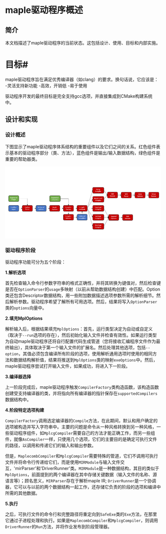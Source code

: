 # maple驱动程序概述
## 简介
本文档描述了maple驱动程序的当前状态。这包括设计、使用、目标和内部实施。

# 目标#
maple驱动程序旨在满足优秀编译器（如clang）的要求。换句话说，它应该是：
-灵活支持新功能
-高效，开销低
-易于使用

驱动程序开发的最终目标是完全支持gcc选项，并直接集成到CMake构建系统中。

## 设计和实现

### 设计概述

下图显示了maple驱动程序体系结构的重要组件以及它们之间的关系。红色组件表示基本的驱动程序部分（类、方法），蓝色组件是输出/输入数据结构，绿色组件是重要的帮助器类。

![](media/MapleDriverStructure.png)

### 驱动程序阶段

驱动程序功能可分为五个阶段：

**1.解析选项**

首先检查输入命令行参数字符串的格式正确性，并将其转换为键值对，然后检查键是否在`OptionParser`的`usage`多映射（以前从帮助数据结构创建）中匹配。Option类还包含Descriptor数据结构，用一些附加数据描述选项参数所需的解析细节。然后解析参数。驱动程序希望了解所有可用选项。然后，结果将写入`OptionParser`类的`options`向量中。


**2.填充MplOptions**

解析输入后，根据结果填充`MplOptions`：首先，运行类型决定为自动或自定义（取决于`--run`选项的存在），然后初始化输入文件并检查有效性。如果运行类型为自动maple驱动程序还将自行配置代码生成管道（您将接收汇编程序文件作为最终输出），具体取决于第一个输入文件的扩展名。然后处理其他选项，包括`--option`，其值必须包含编译所有阶段的选项，使用解析通用选项时使用的相同方法和数据结构解析值，结果将推送到`MplOptions`类的映射`exeOptions`中。然后，maple驱动程序尝试打开输入文件，如果成功，将进入下一阶段。

**3.编译器选择**

上一阶段完成后，maple驱动程序触发`CompilerFactory`类构造函数，该构造函数创建受支持编译器的类，并将指向所有编译器的指针保存在`supportedCompilers`数据结构中。

**4.阶段特定选项构建**

`CompilerFactory`调用选定编译器的`Compile`方法，在此期间，默认和用户确定的选项被构造并写入字符串中。主要的问题是命令从一种风格转换到另一种风格，一些驱动程序组件，如`MplcgCompiler`需要自己的方法才能正确工作，而另一些组件，就像`AsCompiler`一样，只使用几个选项，它们的主要目的是确定可执行文件的路径，以调用和传递它们的输入和输出参数。

但是，`MaplecombCompiler`和`MplcgCompiler`需要特殊的管道，它们不调用可执行文件并将命令行传递给它们，而是使用`MIRModule`与输入文件交互，'mirParser'和'DriverRunner'类。`MIRModule`是一种数据结构，其目的类似于`MplOptions`，前面提到的两个编译器在其中存储关键数据（输入文件的名称、源语言等）；顾名思义，`MIRParser`存在于解析maple IR; `DriverRunner`是一个协调器，它可以与以前的两个数据结构一起工作，还存储它负责的阶段的选项和编译中所需的其他数据。

**5.执行**

之后，可执行文件的命令行和完整路径将重定向到`SafeExe`类的`Exe`方法，在那里它通过子进程处理和执行。如果是`MaplecombCompiler`和`MplcgCompiler`，则调用`DriverRunner`的`Run`方法，并将作业发布到阶段管理器。